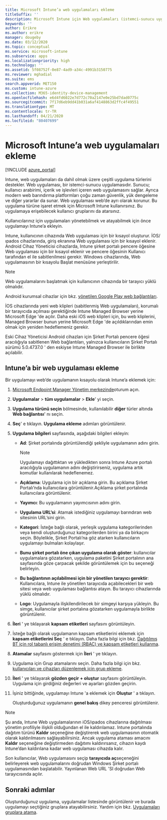 ```yaml
---
title: Microsoft Intune’a web uygulamaları ekleme
titleSuffix: ''
description: Microsoft Intune için Web uygulamaları (istemci-sunucu uygulamaları) ekleme hakkında bilgi edinin.
keywords: ''
author: Erikre
ms.author: erikre
manager: dougeby
ms.date: 03/12/2020
ms.topic: conceptual
ms.service: microsoft-intune
ms.subservice: apps
ms.localizationpriority: high
ms.technology: ''
ms.assetid: 5f08752f-0e87-4ad9-a34c-4991b3150775
ms.reviewer: mghadial
ms.suite: ems
search.appverid: MET150
ms.custom: intune-azure
ms.collection: M365-identity-device-management
ms.openlocfilehash: e6d4fd6022e7d772c70a2147e0e25bd7dad0775c
ms.sourcegitcommit: 7f17d6eb9dd41b031a6af4148863d2ffc4f49551
ms.translationtype: MT
ms.contentlocale: tr-TR
ms.lasthandoff: 04/21/2020
ms.locfileid: "80407699"
---
```

# <a name="add-web-apps-to-microsoft-intune"></a>Microsoft Intune’a web uygulamaları ekleme

[!INCLUDE [azure_portal](../includes/azure_portal.md)]

Intune, web uygulamaları da dahil olmak üzere çeşitli uygulama türlerini destekler. Web uygulaması, bir istemci-sunucu uygulamasıdır. Sunucu; kullanıcı arabirimi, içerik ve işlevleri içeren web uygulamasını sağlar. Ayrıca modern web barındırma platformları çoğu zaman güvenlik, yük dengeleme ve diğer yararlar da sunar. Web uygulaması web’de ayrı olarak korunur. Bu uygulama türüne işaret etmek için Microsoft Intune kullanırsınız. Bu uygulamaya erişebilecek kullanıcı gruplarını da atarsınız. 

Kullanıcılarınız için uygulamaları yönetebilmek ve atayabilmek için önce uygulamayı Intune’a ekleyin. 

Intune, kullanıcının cihazında Web uygulaması için bir kısayol oluşturur. İOS/ıpados cihazlarında, giriş ekranına Web uygulaması için bir kısayol eklenir. Android Cihaz Yöneticisi cihazlarda, Intune şirket portalı pencere öğesine Web uygulaması için bir kısayol eklenir ve pencere öğesinin Kullanıcı tarafından el ile sabitlenilmesi gerekir. Windows cihazlarında, Web uygulamasının bir kısayolu Başlat menüsüne yerleştirilir.

> [!Note]
> Web uygulamalarını başlatmak için kullanıcının cihazında bir tarayıcı yüklü olmalıdır. 
> 
> Android kurumsal cihazlar için bkz. [yönetilen Google Play web bağlantıları](apps-add-android-for-work.md#managed-google-play-web-links).
> 
> İOS cihazlarında yeni web klipleri (sabitlenmiş Web uygulamaları), korumalı bir tarayıcıda açılması gerektiğinde Intune Managed Browser yerine Microsoft Edge 'de açılır. Daha eski iOS web klipleri için, bu web kliplerini, Managed Browser bunun yerine Microsoft Edge 'de açıldıklarından emin olmak için yeniden hedeflemeniz gerekir.
>
> Eski Cihaz Yöneticisi Android cihazları için Şirket Portalı pencere öğesi aracılığıyla sabitlenen Web bağlantıları, yalnızca kullanıcıların Şirket Portalı sürümü 5.0.4737.0 ' den eskiyse Intune Managed Browser ile birlikte açılabilir. 

## <a name="add-a-web-app-to-intune"></a>Intune’a bir web uygulaması ekleme
Bir uygulamayı web’de uygulamanın kısayolu olarak Intune’a eklemek için:

1. [Microsoft Endpoint Manager Yönetim merkezinde](https://go.microsoft.com/fwlink/?linkid=2109431)oturum açın.
2. **Uygulamalar** > **tüm uygulamalar** > **Ekle**' yi seçin.
3. **Uygulama türünü seçin** bölmesinde, kullanılabilir **diğer** türler altında **Web bağlantısı**' nı seçin.
4. **Seç**' e tıklayın. **Uygulama ekleme** adımları görüntülenir.
5. **Uygulama bilgileri** sayfasında, aşağıdaki bilgileri ekleyin:
    - **Ad**: Şirket portalında görüntülendiği şekliyle uygulamanın adını girin. 

        > [!NOTE]
        > Uygulamayı dağıttıktan ve yükledikten sonra Intune Azure portalı aracılığıyla uygulamanın adını değiştirirseniz, uygulama artık komutlar kullanılarak hedeflenemez.

    - **Açıklama**: Uygulama için bir açıklama girin. Bu açıklama Şirket Portalı’nda kullanıcılara görüntülenir.Açıklama şirket portalında kullanıcılara görüntülenir.
    - **Yayımcı**: Bu uygulamanın yayımcısının adını girin.
    - **Uygulama URL’si**: Atamak istediğiniz uygulamayı barındıran web sitesinin URL’sini girin.
    - **Kategori**: İsteğe bağlı olarak, yerleşik uygulama kategorilerinden veya kendi oluşturduğunuz kategorilerden birini ya da birkaçını seçin. Böylelikle, Şirket Portalı’na göz atarken kullanıcıların uygulamayı bulmaları kolaylaşır.
    - **Bunu şirket portalı öne çıkan uygulama olarak göster**: kullanıcılar uygulamalara gözatarken, uygulama paketini Şirket portalının ana sayfasında göze çarpacak şekilde görüntülemek için bu seçeneği belirleyin.
    - **Bu bağlantının açılabilmesi için bir yönetilen tarayıcı gerektir**: Kullanıcılara, Intune ile yönetilen tarayıcıda açabilecekleri bir web sitesi veya web uygulaması bağlantısı atayın. Bu tarayıcı cihazlarında yüklü olmalıdır.
    - **Logo**: Uygulamayla ilişkilendirilecek bir simgeyi karşıya yükleyin. Bu simge, kullanıcılar şirket portalına gözatarken uygulamayla birlikte görüntülenir.
6. **İleri** ' ye tıklayarak **kapsam etiketleri** sayfasını görüntüleyin.
7. İsteğe bağlı olarak uygulamanın kapsam etiketlerini eklemek için **kapsam etiketlerini Seç** ' e tıklayın. Daha fazla bilgi için bkz. [Dağıtılmış BT için rol tabanlı erişim denetimi (RBAC) ve kapsam etiketleri kullanma](../fundamentals/scope-tags.md).
8. **Atamalar** sayfasını göstermek için **İleri** ' ye tıklayın.
9. Uygulama için Grup atamalarını seçin. Daha fazla bilgi için bkz. [kullanıcıları ve cihazları düzenlemek için grup ekleme](../fundamentals/groups-add.md). 
10. **İleri** ' ye tıklayarak **gözden geçir + oluştur** sayfasını görüntüleyin. Uygulama için girdiğiniz değerleri ve ayarları gözden geçirin.
11. İşiniz bittiğinde, uygulamayı Intune 'a eklemek için **Oluştur** ' a tıklayın.

    Oluşturduğunuz uygulamanın **genel bakış** dikey penceresi görüntülenir.

> [!Note]
> Şu anda, Intune Web uygulamalarının iOS/ıpados cihazlarına dağıtılması yönetim profiliyle ilişkili olduğundan el ile kaldırılamaz. Intune portalında dağıtım türünü **Kaldır** seçeneğine değiştirerek web uygulamasının otomatik olarak kaldırılmasını sağlayabilirsiniz. Ancak uygulama ataması amacını **Kaldır** seçeneğine değiştirmeden dağıtımı kaldırırsanız, cihazın kaydı Intune’dan kaldırılana kadar web uygulaması cihazda kalır.

Son kullanıcılar, Web uygulamasını seçip **tarayıcıda aç**seçeneğini belirleyerek web uygulamalarını doğrudan Windows Şirket portalı uygulamasından başlatabilir. Yayınlanan Web URL 'SI doğrudan Web tarayıcısında açılır. 

## <a name="next-steps"></a>Sonraki adımlar

Oluşturduğunuz uygulama, uygulamalar listesinde görüntülenir ve burada uygulamayı seçtiğiniz gruplara atayabilirsiniz. Yardım için bkz. [Uygulamaları gruplara atama](apps-deploy.md). 
